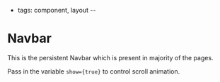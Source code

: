 - tags: component, layout
--
# Navbar

This is the persistent Navbar which is present in majority of the pages.

Pass in the variable `show={true}` to control scroll animation.
